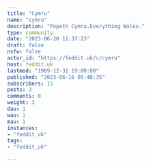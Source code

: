 ```yaml
---
title: "Cymru" 
name: "cymru"
description: "Popeth Cymru.Everything Wales."
type: community
date: "2023-06-20 11:37:23"
draft: false
nsfw: false
actor_id: "https://feddit.uk/c/cymru"
host: feddit.uk
lastmod: "1969-12-31 19:00:00"
published: "2023-06-16 05:48:35"
subscribers: 15
posts: 3
comments: 0
weight: 3
dau: 1
wau: 1
mau: 1
instances:
- "feddit_uk"
tags: 
- "feddit_uk"

---
```

